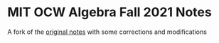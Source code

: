 # MIT OCW Algebra Fall 2021 Notes
 A fork of the <a href="https://ocw.mit.edu/courses/res-18-011-algebra-i-student-notes-fall-2021/pages/student-notes/" target="_blank">original notes</a> with some corrections and modifications
